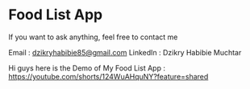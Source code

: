 # Food List App

If you want to ask anything, feel free to contact me

Email : dzikryhabibie85@gmail.com
LinkedIn : Dzikry Habibie Muchtar

Hi guys here is the Demo of My Food List App : https://youtube.com/shorts/124WuAHquNY?feature=shared

